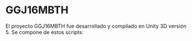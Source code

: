 # GGJ16MBTH
El proyecto GGJ16MBTH fue desarrollado y compilado en Unity 3D versión 5.
Se compone de estos scripts:
